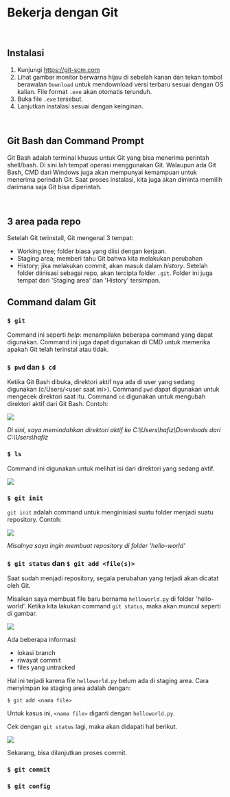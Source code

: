 # Bekerja dengan Git

<p>&nbsp;</p>

## Instalasi
1. Kunjungi https://git-scm.com
2. Lihat gambar monitor berwarna hijau di sebelah kanan dan tekan tombol berawalan `Download` untuk mendownload versi terbaru sesuai dengan OS kalian. File format ```.exe``` akan otomatis terunduh.
3. Buka file `.exe` tersebut.
4. Lanjutkan instalasi sesuai dengan keinginan.

<p>&nbsp;</p>

## Git Bash dan Command Prompt
Git Bash adalah terminal khusus untuk Git yang bisa menerima perintah shell/bash. Di sini lah tempat operasi menggunakan Git. Walaupun ada Git Bash, CMD dari Windows juga akan mempunyai kemampuan untuk menerima perindah Git. Saat proses instalasi, kita juga akan diminta memilih darimana saja Git bisa diperintah.

<p>&nbsp;</p>

## 3 area pada repo
Setelah Git terinstall, Git mengenal 3 tempat:
- Working tree; folder biasa yang diisi dengan kerjaan.
- Staging area; memberi tahu Git bahwa kita melakukan perubahan
- History; jika melakukan commit, akan masuk dalam _history_.
Setelah folder diinisasi sebagai repo, akan tercipta folder `.git`. Folder ini juga tempat dari 'Staging area' dan 'History' tersimpan.

## Command dalam Git
### `$ git`
Command ini seperti _help_: menampilakn beberapa command yang dapat digunakan. Command ini juga dapat digunakan di CMD untuk memerika apakah Git telah terinstal atau tidak.

### `$ pwd` dan `$ cd`
Ketika Git Bash dibuka, direktori aktif nya ada di user yang sedang digunakan (c/Users/\<user saat ini\>). Command `pwd` dapat digunakan untuk mengecek direktori saat itu. Command `cd` digunakan untuk mengubah direktori aktif dari Git Bash. Contoh:

![](https://cdn.discordapp.com/attachments/941700810335744010/941700817080164382/unknown.png)

_Di sini, saya memindahkan direktori aktif ke C:\Users\hafiz\Downloads dari C:\Users\hafiz_

### `$ ls`
Command ini digunakan untuk melihat isi dari direktori yang sedang aktif.

![](https://cdn.discordapp.com/attachments/941700810335744010/941702889250889768/unknown.png)

### `$ git init`
`git init` adalah command untuk menginisiasi suatu folder menjadi suatu repository. Contoh:

![](https://cdn.discordapp.com/attachments/941700810335744010/941701851408130078/unknown.png)

_Misalnya saya ingin membuat repository di folder 'hello-world'_

### `$ git status` dan `$ git add <file(s)>`
Saat sudah menjadi repository, segala perubahan yang terjadi akan dicatat oleh Git.

Misalkan saya membuat file baru bernama `helloworld.py` di folder 'hello-world'. Ketika kita lakukan command `git status`, maka akan muncul seperti di gambar.

![](https://cdn.discordapp.com/attachments/941700810335744010/941707354393698304/unknown.png)

Ada beberapa informasi:
- lokasi branch
- riwayat commit
- files yang untracked 

Hal ini terjadi karena file `helloworld.py` belum ada di staging area. Cara menyimpan ke staging area adalah dengan:
```
$ git add <nama file>
```
Untuk kasus ini, `<nama file>` diganti dengan `helloworld.py`.

Cek dengan `git status` lagi, maka akan didapati hal berikut.

![](https://cdn.discordapp.com/attachments/941700810335744010/941708191127973918/unknown.png)

Sekarang, bisa dilanjutkan proses commit.

### `$ git commit`
### `$ git config`